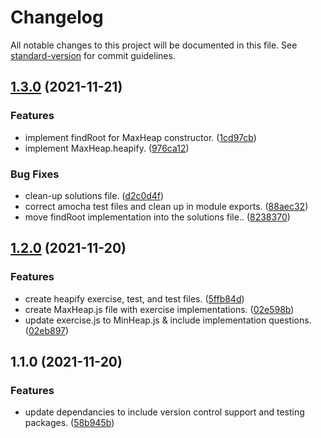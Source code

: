 # Changelog

All notable changes to this project will be documented in this file. See [standard-version](https://github.com/conventional-changelog/standard-version) for commit guidelines.

## [1.3.0](https://github.com/Jaymontojo/algorithm-workbook/compare/v1.2.0...v1.3.0) (2021-11-21)


### Features

* implement findRoot for MaxHeap constructor. ([1cd97cb](https://github.com/Jaymontojo/algorithm-workbook/commit/1cd97cbbd28ef44962d2055166a0cd0256fc0d67))
* implement MaxHeap.heapify. ([976ca12](https://github.com/Jaymontojo/algorithm-workbook/commit/976ca12cb4a441e4280da2fbeaf31939d9bf01fa))


### Bug Fixes

* clean-up solutions file. ([d2c0d4f](https://github.com/Jaymontojo/algorithm-workbook/commit/d2c0d4fe6b202d4a9e6bd818163b53fb920d520e))
* correct amocha test files and clean up in module exports. ([88aec32](https://github.com/Jaymontojo/algorithm-workbook/commit/88aec32bd4ea9185819787ac983e55ea8146c6ba))
* move findRoot implementation into the solutions file.. ([8238370](https://github.com/Jaymontojo/algorithm-workbook/commit/823837094b85bc051ec9d04627da2b0c1553782a))

## [1.2.0](https://github.com/Jaymontojo/algorithm-workbook/compare/v1.1.0...v1.2.0) (2021-11-20)


### Features

* create heapify exercise, test, and test files. ([5ffb84d](https://github.com/Jaymontojo/algorithm-workbook/commit/5ffb84d60f890a03a1ccb858f25d4c658e625a9d))
* create MaxHeap.js file with exercise implementations. ([02e598b](https://github.com/Jaymontojo/algorithm-workbook/commit/02e598b24be7621ddaf3be4a65614b819d7ae951))
* update exercise.js to MinHeap.js & include implementation questions. ([02eb897](https://github.com/Jaymontojo/algorithm-workbook/commit/02eb897b1798b5c4e98625b2087b37fdf7ef46a8))

## 1.1.0 (2021-11-20)


### Features

* update dependancies to include version control support and testing packages. ([58b945b](https://github.com/Jaymontojo/algorithm-workbook/commit/58b945b37e606dbf1d0eb5bfc3318c2a74e424cf))
